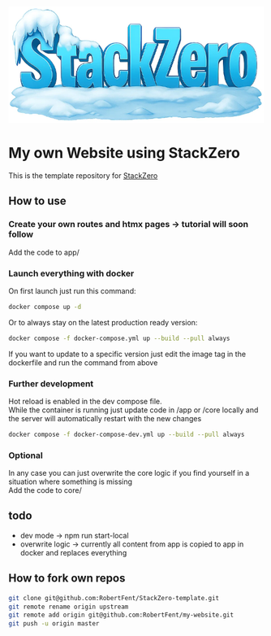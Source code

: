 ![StackZero Frozen Icon](static/stackzero.png)
# My own Website using StackZero
This is the template repository for [StackZero](https://github.com/RobertFent/StackZero)

## How to use

### Create your own routes and htmx pages -> tutorial will soon follow
Add the code to app/

### Launch everything with docker
On first launch just run this command:
```bash
docker compose up -d 
```
Or to always stay on the latest production ready version:
```bash
docker compose -f docker-compose.yml up --build --pull always
```
If you want to update to a specific version just edit the image tag in the dockerfile and run the command from above

### Further development
Hot reload is enabled in the dev compose file.<br>
While the container is running just update code in /app or /core locally and the server will automatically restart with the new changes
```bash
docker compose -f docker-compose-dev.yml up --build --pull always
```

### Optional
In any case you can just overwrite the core logic if you find yourself in a situation where something is missing<br>
Add the code to core/

## todo
- dev mode -> npm run start-local
- overwrite logic -> currently all content from app is copied to app in docker and replaces everything

## How to fork own repos
```bash
git clone git@github.com:RobertFent/StackZero-template.git
git remote rename origin upstream
git remote add origin git@github.com:RobertFent/my-website.git
git push -u origin master
```